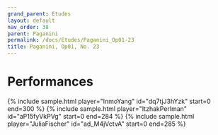 ```yaml
---
grand_parent: Etudes
layout: default
nav_order: 38
parent: Paganini
permalink: /docs/Etudes/Paganini_Op01-23
title: Paganini, Op01, No. 23
---
```

# Performances
<div class="sample-container">
    {% include sample.html player="InmoYang" id="dq7tjJ3hYzk" start=0 end=300 %}
    {% include sample.html player="ItzhakPerlman" id="aP15fyVkPVg" start=0 end=284 %}
    {% include sample.html player="JuliaFischer" id="ad_M4jVctvA" start=0 end=285 %}
</div>